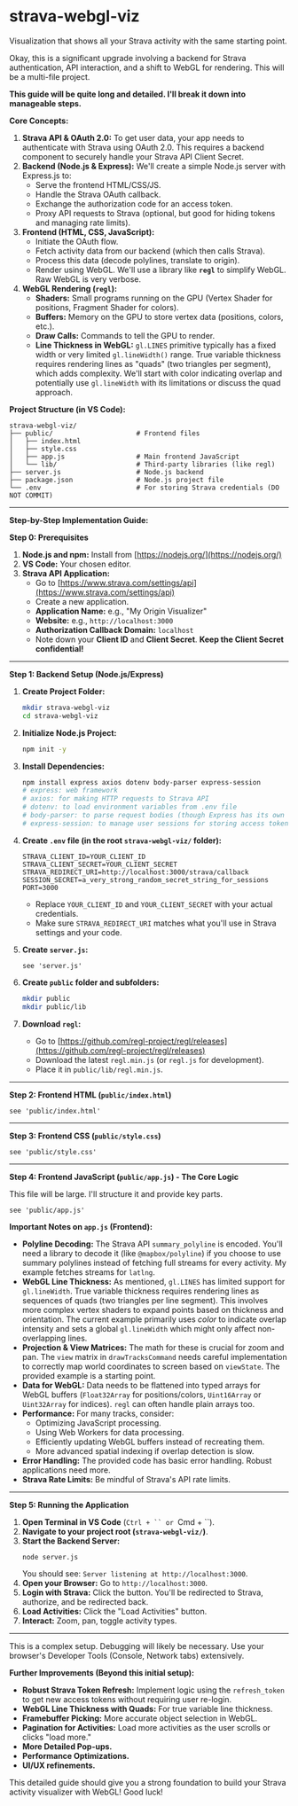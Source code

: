 # strava-webgl-viz
Visualization that shows all your Strava activity with the same starting point.

Okay, this is a significant upgrade involving a backend for Strava authentication, API interaction, and a shift to WebGL for rendering. This will be a multi-file project.

**This guide will be quite long and detailed. I'll break it down into manageable steps.**

**Core Concepts:**

1.  **Strava API & OAuth 2.0:** To get user data, your app needs to authenticate with Strava using OAuth 2.0. This requires a backend component to securely handle your Strava API Client Secret.
2.  **Backend (Node.js & Express):** We'll create a simple Node.js server with Express.js to:
    *   Serve the frontend HTML/CSS/JS.
    *   Handle the Strava OAuth callback.
    *   Exchange the authorization code for an access token.
    *   Proxy API requests to Strava (optional, but good for hiding tokens and managing rate limits).
3.  **Frontend (HTML, CSS, JavaScript):**
    *   Initiate the OAuth flow.
    *   Fetch activity data from our backend (which then calls Strava).
    *   Process this data (decode polylines, translate to origin).
    *   Render using WebGL. We'll use a library like **`regl`** to simplify WebGL. Raw WebGL is very verbose.
4.  **WebGL Rendering (`regl`):**
    *   **Shaders:** Small programs running on the GPU (Vertex Shader for positions, Fragment Shader for colors).
    *   **Buffers:** Memory on the GPU to store vertex data (positions, colors, etc.).
    *   **Draw Calls:** Commands to tell the GPU to render.
    *   **Line Thickness in WebGL:** `gl.LINES` primitive typically has a fixed width or very limited `gl.lineWidth()` range. True variable thickness requires rendering lines as "quads" (two triangles per segment), which adds complexity. We'll start with color indicating overlap and potentially use `gl.lineWidth` with its limitations or discuss the quad approach.

**Project Structure (in VS Code):**

```
strava-webgl-viz/
├── public/                     # Frontend files
│   ├── index.html
│   ├── style.css
│   ├── app.js                  # Main frontend JavaScript
│   └── lib/                    # Third-party libraries (like regl)
├── server.js                   # Node.js backend
├── package.json                # Node.js project file
└── .env                        # For storing Strava credentials (DO NOT COMMIT)
```

---

**Step-by-Step Implementation Guide:**

**Step 0: Prerequisites**

1.  **Node.js and npm:** Install from [https://nodejs.org/](https://nodejs.org/)
2.  **VS Code:** Your chosen editor.
3.  **Strava API Application:**
    *   Go to [https://www.strava.com/settings/api](https://www.strava.com/settings/api)
    *   Create a new application.
    *   **Application Name:** e.g., "My Origin Visualizer"
    *   **Website:** e.g., `http://localhost:3000`
    *   **Authorization Callback Domain:** `localhost`
    *   Note down your **Client ID** and **Client Secret**. **Keep the Client Secret confidential!**

---

**Step 1: Backend Setup (Node.js/Express)**

1.  **Create Project Folder:**
    ```bash
    mkdir strava-webgl-viz
    cd strava-webgl-viz
    ```

2.  **Initialize Node.js Project:**
    ```bash
    npm init -y
    ```

3.  **Install Dependencies:**
    ```bash
    npm install express axios dotenv body-parser express-session
    # express: web framework
    # axios: for making HTTP requests to Strava API
    # dotenv: to load environment variables from .env file
    # body-parser: to parse request bodies (though Express has its own now)
    # express-session: to manage user sessions for storing access tokens
    ```

4.  **Create `.env` file (in the root `strava-webgl-viz/` folder):**
    ```
    STRAVA_CLIENT_ID=YOUR_CLIENT_ID
    STRAVA_CLIENT_SECRET=YOUR_CLIENT_SECRET
    STRAVA_REDIRECT_URI=http://localhost:3000/strava/callback
    SESSION_SECRET=a_very_strong_random_secret_string_for_sessions
    PORT=3000
    ```
    *   Replace `YOUR_CLIENT_ID` and `YOUR_CLIENT_SECRET` with your actual credentials.
    *   Make sure `STRAVA_REDIRECT_URI` matches what you'll use in Strava settings and your code.

5.  **Create `server.js`:**

    ```
    see 'server.js'
    ```

6.  **Create `public` folder and subfolders:**
    ```bash
    mkdir public
    mkdir public/lib
    ```

7.  **Download `regl`:**
    *   Go to [https://github.com/regl-project/regl/releases](https://github.com/regl-project/regl/releases)
    *   Download the latest `regl.min.js` (or `regl.js` for development).
    *   Place it in `public/lib/regl.min.js`.

---

**Step 2: Frontend HTML (`public/index.html`)**

```
see 'public/index.html'
```

---

**Step 3: Frontend CSS (`public/style.css`)**

```
see 'public/style.css'
```

---

**Step 4: Frontend JavaScript (`public/app.js`) - The Core Logic**

This file will be large. I'll structure it and provide key parts.

```
see 'public/app.js'
```

**Important Notes on `app.js` (Frontend):**

*   **Polyline Decoding:** The Strava API `summary_polyline` is encoded. You'll need a library to decode it (like `@mapbox/polyline`) if you choose to use summary polylines instead of fetching full streams for every activity. My example fetches streams for `latlng`.
*   **WebGL Line Thickness:** As mentioned, `gl.LINES` has limited support for `gl.lineWidth`. True variable thickness requires rendering lines as sequences of quads (two triangles per line segment). This involves more complex vertex shaders to expand points based on thickness and orientation. The current example primarily uses *color* to indicate overlap intensity and sets a global `gl.lineWidth` which might only affect non-overlapping lines.
*   **Projection & View Matrices:** The math for these is crucial for zoom and pan. The `view` matrix in `drawTracksCommand` needs careful implementation to correctly map world coordinates to screen based on `viewState`. The provided example is a starting point.
*   **Data for WebGL:** Data needs to be flattened into typed arrays for WebGL buffers (`Float32Array` for positions/colors, `Uint16Array` or `Uint32Array` for indices). `regl` can often handle plain arrays too.
*   **Performance:** For many tracks, consider:
    *   Optimizing JavaScript processing.
    *   Using Web Workers for data processing.
    *   Efficiently updating WebGL buffers instead of recreating them.
    *   More advanced spatial indexing if overlap detection is slow.
*   **Error Handling:** The provided code has basic error handling. Robust applications need more.
*   **Strava Rate Limits:** Be mindful of Strava's API rate limits.

---

**Step 5: Running the Application**

1.  **Open Terminal in VS Code** (`Ctrl + `` or `Cmd + ``).
2.  **Navigate to your project root (`strava-webgl-viz/`)**.
3.  **Start the Backend Server:**
    ```bash
    node server.js
    ```
    You should see: `Server listening at http://localhost:3000`.
4.  **Open your Browser:** Go to `http://localhost:3000`.
5.  **Login with Strava:** Click the button. You'll be redirected to Strava, authorize, and be redirected back.
6.  **Load Activities:** Click the "Load Activities" button.
7.  **Interact:** Zoom, pan, toggle activity types.

---

This is a complex setup. Debugging will likely be necessary. Use your browser's Developer Tools (Console, Network tabs) extensively.

**Further Improvements (Beyond this initial setup):**

*   **Robust Strava Token Refresh:** Implement logic using the `refresh_token` to get new access tokens without requiring user re-login.
*   **WebGL Line Thickness with Quads:** For true variable line thickness.
*   **Framebuffer Picking:** More accurate object selection in WebGL.
*   **Pagination for Activities:** Load more activities as the user scrolls or clicks "load more."
*   **More Detailed Pop-ups.**
*   **Performance Optimizations.**
*   **UI/UX refinements.**

This detailed guide should give you a strong foundation to build your Strava activity visualizer with WebGL! Good luck!
